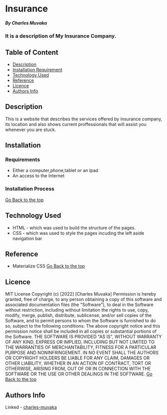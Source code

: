 # Insurance
 ##### By Charles Muvaka
 ### It is a description of My Insurance Company.
 ## Table of Content
 + [Description](#description)
 + [Installation Requirement](#Installation)
 + [Technology Used](#technology-used)
 + [Reference](#reference)
 + [Licence](#licence)
 + [Authors Info](#author-Info)
 ## Description
 <p>This is  a website that describes the services offered by insurance company, its location and also shows current proffessionals that will assist you whenever you are stuck.</p>
 
 ## Installation
 ### Requirements
 * Either a computer,phone,tablet or an Ipad
 * An access to the Internet
 ### Installation Process
 [Go Back to the top](#Insurance)
 ## Technology Used
 * HTML - which was used to build the structure of the pages.
 * CSS - which was used to style the pages incuding the left aside navigation bar
 ## Reference
 * Materialize CSS
 [Go Back to the top](#Insurance)
 ## Licence
 MIT License
 Copyright (c) [2022] [Charles Muvaka]
 Permission is hereby granted, free of charge, to any person obtaining a copy
 of this software and associated documentation files (the "Software"), to deal
 in the Software without restriction, including without limitation the rights
 to use, copy, modify, merge, publish, distribute, sublicense, and/or sell
 copies of the Software, and to permit persons to whom the Software is
 furnished to do so, subject to the following conditions:
 The above copyright notice and this permission notice shall be included in all
 copies or substantial portions of the Software.
 THE SOFTWARE IS PROVIDED "AS IS", WITHOUT WARRANTY OF ANY KIND, EXPRESS OR
 IMPLIED, INCLUDING BUT NOT LIMITED TO THE WARRANTIES OF MERCHANTABILITY,
 FITNESS FOR A PARTICULAR PURPOSE AND NONINFRINGEMENT. IN NO EVENT SHALL THE
 AUTHORS OR COPYRIGHT HOLDERS BE LIABLE FOR ANY CLAIM, DAMAGES OR OTHER
 LIABILITY, WHETHER IN AN ACTION OF CONTRACT, TORT OR OTHERWISE, ARISING FROM,
 OUT OF OR IN CONNECTION WITH THE SOFTWARE OR THE USE OR OTHER DEALINGS IN THE
 SOFTWARE.
 [Go Back to the top](#Insurance)
 ## Authors Info
 Linked - [charles-muvaka](https://ke.linkedin.com/in/charles-muvaka-bb958910a)